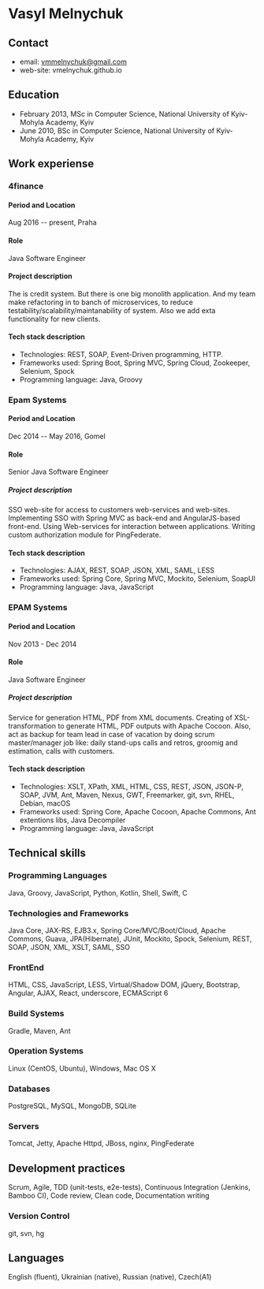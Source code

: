 # Vasyl Melnychuk

## Contact
- email: vmmelnychuk@gmail.com
- web-site: vmelnychuk.github.io

## Education
- February 2013, MSc in Computer Science, National University of Kyiv-Mohyla Academy, Kyiv
- June 2010, BSc in Computer Science, National University of Kyiv-Mohyla Academy, Kyiv

## Work experiense
### 4finance
#### Period and Location
Aug 2016 -- present, Praha
#### Role
Java Software Engineer
#### Project description
The is credit system. But there is one big monolith application. And my team make refactoring in to banch of microservices, to reduce testability/scalability/maintanability of system. Also we add exta functionality for new clients.
#### Tech stack description
- Technologies: REST, SOAP, Event-Driven programming, HTTP.
- Frameworks used: Spring Boot, Spring MVC, Spring Cloud, Zookeeper, Selenium, Spock
- Programming language: Java, Groovy
### Epam Systems
#### Period and Location
Dec 2014 -- May 2016, Gomel
#### Role
Senior Java Software Engineer
##### Project description
SSO web-site for access to customers web-services and web-sites. Implementing SSO with Spring MVC as back-end and AngularJS-based front-end. Using Web-services for interaction between applications. Writing custom authorization module for PingFederate.
#### Tech stack description
- Technologies: AJAX, REST, SOAP, JSON, XML, SAML, LESS
- Frameworks used: Spring Core, Spring MVC, Mockito, Selenium, SoapUI
- Programming language: Java, JavaScript
### EPAM Systems
#### Period and Location
Nov 2013 - Dec 2014
#### Role
Java Software Engineer
##### Project description
Service for generation HTML, PDF from XML documents. Creating of XSL-transformation to generate HTML, PDF outputs with Apache Cocoon. Also, act as backup for team lead in case of vacation by doing scrum master/manager job like: daily stand-ups calls and retros, groomig and estimation, calls with customers.
#### Tech stack description
- Technologies: XSLT, XPath, XML, HTML, CSS, REST, JSON, JSON-P, SOAP, JVM, Ant, Maven, Nexus, GWT, Freemarker, git, svn, RHEL, Debian, macOS
- Frameworks used: Spring Core, Apache Cocoon, Apache Commons, Ant extentions libs, Java Decompiler
- Programming language: Java, JavaScript

## Technical skills
### Programming Languages
Java, Groovy, JavaScript, Python, Kotlin, Shell, Swift, C
### Technologies and Frameworks
Java Core, JAX-RS, EJB3.x, Spring Core/MVC/Boot/Cloud, Apache Commons, Guava, JPA(Hibernate), JUnit, Mockito, Spock, Selenium, REST, SOAP, JSON, XML, XSLT, SAML, SSO
### FrontEnd
HTML, CSS, JavaScript, LESS, Virtual/Shadow DOM, jQuery, Bootstrap, Angular, AJAX, React, underscore, ECMAScript 6
### Build Systems
Gradle, Maven, Ant
### Operation Systems
Linux (CentOS, Ubuntu), Windows, Mac OS X
### Databases
PostgreSQL, MySQL, MongoDB, SQLite
### Servers
Tomcat, Jetty, Apache Httpd, JBoss, nginx, PingFederate
## Development practices
Scrum, Agile, TDD (unit-tests, e2e-tests), Continuous Integration (Jenkins, Bamboo CI), Code review, Clean code, Documentation writing
### Version Control
git, svn, hg

## Languages
English (fluent), Ukrainian (native), Russian (native), Czech(A1)
